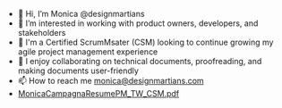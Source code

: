 - 👋 Hi, I’m Monica @designmartians
- 👀 I’m interested in working with product owners, developers, and stakeholders 
- 🌱 I'm a Certified ScrumMsater (CSM) looking to continue growing my agile project management experience 
- 💞️ I enjoy collaborating on technical documents, proofreading, and making documents user-friendly
- 📫 How to reach me monica@designmartians.com
- [MonicaCampagnaResumePM_TW_CSM.pdf](https://github.com/designmartians/designmartians/files/10578469/MonicaCampagnaResumePM_TW_CSM.pdf)


<!---
designmartians/designmartians is a ✨ special ✨ repository because its `README.md` (this file) appears on your GitHub profile.
You can click the Preview link to take a look at your changes.
--->
